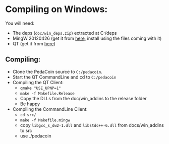 # Compiling on Windows:
You will need:
* The deps (`doc/win_deps.zip`) extracted at C:/deps
* MingW 20120426 (get it from [here](https://diyps3controller.googlecode.com/files/mingw-get-inst-20120426.exe), install using the files coming with it)
* QT (get it from [here](http://qt-mirror.dannhauer.de/official_releases/qt/4.8/4.8.6/qt-opensource-windows-x86-mingw482-4.8.6-1.exe))

## Compiling:
* Clone the PedaCoin source to `C:/pedacoin`. 
* Start the QT CommandLine and cd to `C:/pedacoin`
* Compiling the QT Client:
  * `qmake "USE_UPNP=1"`
  * `make -f Makefile.Release`
  * Copy the DLLs from the doc/win_addins to the release folder
  * Be happy
* Compiling the CommandLine Client:
  * `cd src/`
  * `make -f Makefile.mingw`
  * copy `libgcc_s_dw2-1.dll` and `libstdc++-6.dll` from docs/win_addins to src
  * use ./pedacoin
